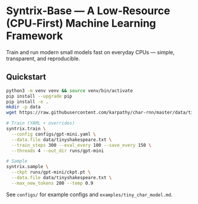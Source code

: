 # Syntrix‑Base — A Low‑Resource (CPU‑First) Machine Learning Framework

Train and run modern small models fast on everyday CPUs — simple, transparent, and reproducible.

## Quickstart

```bash
python3 -m venv venv && source venv/bin/activate
pip install --upgrade pip
pip install -e .
mkdir -p data
wget https://raw.githubusercontent.com/karpathy/char-rnn/master/data/tinyshakespeare/input.txt -O data/tinyshakespeare.txt

# Train (YAML + overrides)
syntrix.train \
  --config configs/gpt-mini.yaml \
  --data.file data/tinyshakespeare.txt \
  --train_steps 300 --eval_every 100 --save_every 150 \
  --threads 4 --out_dir runs/gpt-mini

# Sample
syntrix.sample \
  --ckpt runs/gpt-mini/ckpt.pt \
  --data.file data/tinyshakespeare.txt \
  --max_new_tokens 200 --temp 0.9
```

See `configs/` for example configs and `examples/tiny_char_model.md`.
